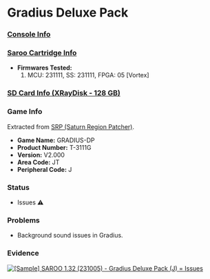# Gradius Deluxe Pack

### [Console Info](../../../../Info/Consoles/VA13/README.md)

### [Saroo Cartridge Info](../../../../Info/Cartridges/RetroGameParadiseStore/1.32F/README.md)

- <b>Firmwares Tested:</b>
  1. MCU: 231111, SS: 231111, FPGA: 05 [Vortex]

### [SD Card Info (XRayDisk - 128 GB)](../../../../Info/SdCards/XRayDisk/128GB/README.md)

### Game Info

Extracted from [SRP (Saturn Region Patcher)](https://segaxtreme.net/resources/saturn-region-patcher.81/download).

- <b>Game Name:</b> GRADIUS-DP
- <b>Product Number:</b> T-3111G
- <b>Version:</b> V2.000
- <b>Area Code:</b> JT
- <b>Peripheral Code:</b> J

### Status

- Issues :warning:

### Problems

- Background sound issues in Gradius.

### Evidence

[![[Sample] SAROO 1.32 (231005) - Gradius Deluxe Pack (J) = Issues](https://img.youtube.com/vi/-Z1KiN_29gk/0.jpg)](https://www.youtube.com/watch?v=-Z1KiN_29gk)
